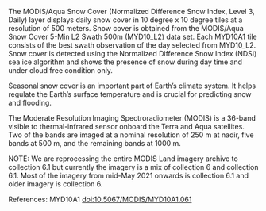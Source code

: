 The MODIS/Aqua Snow Cover (Normalized Difference Snow Index, Level 3, Daily) layer displays daily snow cover in 10 degree x 10 degree tiles at a resolution of 500 meters. Snow cover is obtained from the MODIS/Aqua Snow Cover 5-Min L2 Swath 500m (MYD10_L2) data set. Each MYD10A1 tile consists of the best swath observation of the day selected from MYD10_L2. Snow cover is detected using the Normalized Difference Snow Index (NDSI) sea ice algorithm and shows the presence of snow during day time and under cloud free condition only.

Seasonal snow cover is an important part of Earth’s climate system. It helps regulate the Earth’s surface temperature and is crucial for predicting snow and flooding.

The Moderate Resolution Imaging Spectroradiometer (MODIS) is a 36-band visible to thermal-infrared sensor onboard the Terra and Aqua satellites. Two of the bands are imaged at a nominal resolution of 250 m at nadir, five bands at 500 m, and the remaining bands at 1000 m.

NOTE: We are reprocessing the entire MODIS Land imagery archive to collection 6.1 but currently the imagery is a mix of collection 6 and collection 6.1. Most of the imagery from mid-May 2021 onwards is collection 6.1 and older imagery is collection 6.

References: MYD10A1 [doi:10.5067/MODIS/MYD10A1.061](https://doi.org/10.5067/MODIS/MYD10A1.061)
